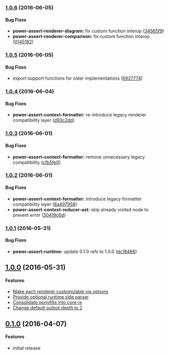 ### [1.0.6](https://github.com/twada/power-assert-runtime/releases/tag/v1.0.6) (2016-06-05)


#### Bug Fixes

* **power-assert-renderer-diagram:** fix custom function interop ([34565f9](https://github.com/twada/power-assert-runtime/commit/34565f9baa3235b11d60602d9b979b64d1e7332e))
* **power-assert-renderer-comparison:** fix custom function interop ([0145182](https://github.com/twada/power-assert-runtime/commit/01451824f369f5520ae696605b26891d1a7ff95c))


### [1.0.5](https://github.com/twada/power-assert-runtime/releases/tag/v1.0.5) (2016-06-05)


#### Bug Fixes

* export support functions for older implementations ([6927774](https://github.com/twada/power-assert-runtime/commit/6927774dc19520e8ceb343cc915c7b52f8da584c))


### [1.0.4](https://github.com/twada/power-assert-runtime/releases/tag/v1.0.4) (2016-06-04)


#### Bug Fixes

* **power-assert-context-formatter:** re-introduce legacy renderer compatibility layer ([d93c2dd](https://github.com/twada/power-assert-runtime/commit/d93c2dd7f2cc91d6ea438f8cb1794e1619085f5a))


### [1.0.3](https://github.com/twada/power-assert-runtime/releases/tag/v1.0.3) (2016-06-01)


#### Bug Fixes

* **power-assert-context-formatter:** remove unnecessary legacy compatibility ([cfb5fe0](https://github.com/twada/power-assert-runtime/commit/cfb5fe04b0644c66c4a9a8b1e8c21b6befa9d779))


### [1.0.2](https://github.com/twada/power-assert-runtime/releases/tag/v1.0.2) (2016-06-01)


#### Bug Fixes

* **power-assert-context-formatter:** introduce legacy formatter compatibility layer ([8a497958](https://github.com/twada/power-assert-runtime/commit/8a4979584b1cfd87598d0e778e3dc27e2819b263))
* **power-assert-context-reducer-ast:** skip already visited node to prevent error ([30419c6d](https://github.com/twada/power-assert-runtime/commit/30419c6ddd1ffd3046ab44527ee40201928f1d8e))


### [1.0.1](https://github.com/twada/power-assert-runtime/releases/tag/v1.0.1) (2016-05-31)


#### Bug Fixes

* **power-assert-runtime:** update 0.1.0 refs to 1.0.0 ([dc18466](https://github.com/twada/power-assert-runtime/commit/dc18466adaf6fc9b86ca304a959ff32f206e166c))


## [1.0.0](https://github.com/twada/power-assert-runtime/releases/tag/v1.0.0) (2016-05-31)


#### Features

  * [Make each renderer customizable via options](https://github.com/twada/power-assert-runtime/pull/5)
  * [Provide optional runtime side parser](https://github.com/twada/power-assert-runtime/pull/7)
  * [Consolidate ponyfills into core-js](https://github.com/twada/power-assert-runtime/pull/8)
  * [Change default output depth to 2](https://github.com/twada/power-assert-runtime/pull/10)


## [0.1.0](https://github.com/twada/power-assert-runtime/releases/tag/v0.1.0) (2016-04-07)


#### Features

  * initial release
